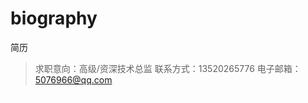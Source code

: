 # biography
简历
> 求职意向：高级/资深技术总监
> 联系方式：13520265776
> 电子邮箱：5076966@qq.com    

![image](data:image/gif;base64,R0lGODlhAQABAIAAAAAAAP///ywAAAAAAQABAAACAUwAOw==)
